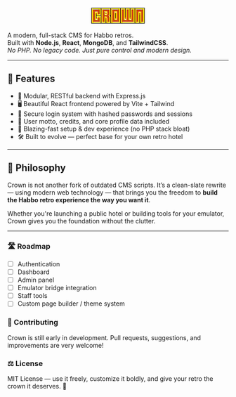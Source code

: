 <p align="center">
<img src="crown.png"/>

A modern, full-stack CMS for Habbo retros.<br>
Built with <strong>Node.js</strong>, <strong>React</strong>, <strong>MongoDB</strong>, and <strong>TailwindCSS</strong>.<br>
<em>No PHP. No legacy code. Just pure control and modern design.</em>

</p>

---

## 🌟 Features

- 🧩 Modular, RESTful backend with Express.js
- 🖥️ Beautiful React frontend powered by Vite + Tailwind
- 🔐 Secure login system with hashed passwords and sessions
- 💬 User motto, credits, and core profile data included
- 🚀 Blazing-fast setup & dev experience (no PHP stack bloat)
- 🛠️ Built to evolve — perfect base for your own retro hotel

---

## 🧠 Philosophy

Crown is not another fork of outdated CMS scripts. It’s a clean-slate rewrite — using modern web technology — that brings you the freedom to **build the Habbo retro experience the way you want it**.

Whether you're launching a public hotel or building tools for your emulator, Crown gives you the foundation without the clutter.

---

### 🛣️ Roadmap

- [ ] Authentication
- [ ] Dashboard
- [ ] Admin panel
- [ ] Emulator bridge integration
- [ ] Staff tools
- [ ] Custom page builder / theme system

### 🤝 Contributing

Crown is still early in development. Pull requests, suggestions, and improvements are very welcome!

### ⚖️ License

MIT License — use it freely, customize it boldly, and give your retro the crown it deserves. 👑
